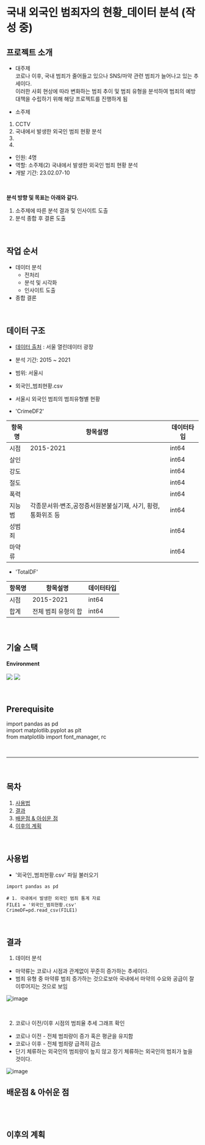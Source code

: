 # 국내 외국인 범죄자의 현황_데이터 분석 (작성 중)

## 프로젝트 소개
* 대주제   
코로나 이후, 국내 범죄가 줄어들고 있으나 SNS/마약 관련 범죄가 늘어나고 있는 추세이다.    
이러한 사회 현상에 따라 변화하는 범죄 추이 및 범죄 유형을 분석하여 범죄의 예방 대책을 수립하기 위해 해당 프로젝트를 진행하게 됨

* 소주제
1. CCTV 
2. 국내에서 발생한 외국인 범죄 현황 분석 
3. 
4. 


* 인원: 4명
* 역할: 소주제(2) 국내에서 발생한 외국인 범죄 현황 분석
* 개발 기간: 23.02.07-10
<br>

**분석 방향 및 목표는 아래와 같다.**
1. 소주제에 따른 분석 결과 및 인사이트 도출
2. 분석 종합 후 결론 도출
<br>

## 작업 순서
* 데이터 분석
  * 전처리
  * 분석 및 시각화
  * 인사이트 도출
* 종합 결론
 
 <br>

## 데이터 구조

* [데이터 출처](https://data.seoul.go.kr/dataList/321/S/2/datasetView.do) : 서울 열린데이터 광장
* 분석 기간: 2015 ~ 2021 
* 범위: 서울시
* 외국인_범죄현황.csv
* 서울시 외국인 범죄의 범죄유형별 현황


* 'CrimeDF2'   

|항목명|항목설명|데이터타입|
|------|---|---|
|시점|2015-2021|int64|
|살인||int64|
|강도||int64|
|절도||int64|
|폭력||int64|
|지능범|각종문서위·변조,공정증서원본불실기재, 사기, 횡령, 통화위조 등|int64|
|성범죄||int64|
|마약류||int64|

* 'TotalDF'   

|항목명|항목설명|데이터타입|
|------|---|---|
|시점|2015-2021|int64|
|합계|전체 범죄 유형의 합|int64|




<br>

## 기술 스택
#### Environment
<img src="https://img.shields.io/badge/Google Colab-F9AB00?style=for-the-badge&logo=Google Colab&logoColor=white"/> <img src="https://img.shields.io/badge/windows-0078D6?style=for-the-badge&logo=windows&logoColor=white"/>
 
<br>
  
## Prerequisite

import pandas as pd   
import matplotlib.pyplot as plt         
from matplotlib import font_manager, rc

<br>

---
<br>

## 목차
1. [사용법](#사용법)
3. [결과](#결과)
4. [배운점 & 아쉬운 점](#배운점-&-아쉬운-점)
5. [이후의 계획](#이후의-계획)
<br>

## 사용법

* '외국인_범죄현황.csv' 파일 불러오기

```
import pandas as pd

# 1. 국내에서 발생한 외국인 범죄 통계 자료
FILE1 = '외국인_범죄현황.csv'
CrimeDF=pd.read_csv(FILE1)
```


<br>

## 결과
1. 데이터 분석
* 마약류는 코로나 시점과 관계없이 꾸준히 증가하는 추세이다.
* 범죄 유형 중 마약류 범죄 증가하는 것으로보아 국내에서 마약의 수요와 공급이 잘 이루어지는 것으로 보임

![image](https://user-images.githubusercontent.com/122415320/235565134-b6578f28-aea2-4b4a-89b8-4f803381d05e.png)


<br> 


2) 코로나 이전/이후 시점의 범죄율 추세 그래프 확인

* 코로나 이전 - 전체 범죄량이 증가 혹은 평균을 유지함
* 코로나 이후 - 전체 범죄량 급격히 감소
* 단기 체류하는 외국인의 범죄량이 높지 않고 장기 체류하는 외국인의 범죄가 높을 것이다.

![image](https://user-images.githubusercontent.com/122415320/235565143-aab559b3-fe57-44a4-9657-521eac31d012.png)



## 배운점 & 아쉬운 점
<br>
  

<br>


## 이후의 계획

<br>
